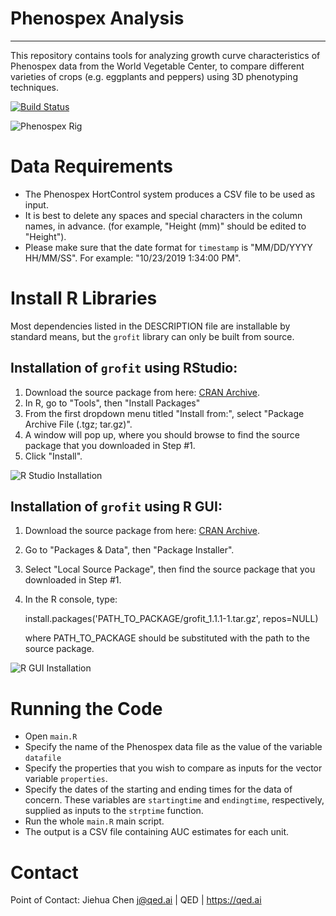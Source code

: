 # Phenospex Analysis
---
This repository contains tools for analyzing growth curve characteristics of 
Phenospex data from the World Vegetable Center, to compare different varieties 
of crops (e.g. eggplants and peppers) using 3D phenotyping techniques.

[![Build Status](https://travis-ci.org/qedsoftware/phenospex-analysis.svg?branch=master)](https://travis-ci.org/qedsoftware/phenospex-analysis)

![Phenospex Rig](https://qed.ai/docs/images/WorldVeg_QED_Phenospex_Angled.jpg)




# Data Requirements

* The Phenospex HortControl system produces a CSV file to be used as input.
* It is best to delete any spaces and special characters in the column names, in advance. (for example, "Height (mm)" should be edited to "Height").
* Please make sure that the date format for ```timestamp``` is "MM/DD/YYYY HH/MM/SS". For example: "10/23/2019  1:34:00 PM".


# Install R Libraries

Most dependencies listed in the DESCRIPTION file are installable by standard means, but the ```grofit``` library can only be built from source. 

## Installation of ```grofit``` using RStudio:

1. Download the source package from here: [CRAN Archive](https://cran.r-project.org/src/contrib/Archive/grofit/grofit_1.1.1-1.tar.gz). 
2. In R, go to "Tools", then "Install Packages"
3. From the first dropdown menu titled "Install from:", select "Package Archive File (.tgz; tar.gz)".
4. A window will pop up, where you should browse to find the source package that you downloaded in Step #1.
5. Click "Install".

![R Studio Installation](https://imgur.com/bfRpbNf.jpg)


## Installation of ```grofit``` using R GUI:

1. Download the source package from here: [CRAN Archive](https://cran.r-project.org/src/contrib/Archive/grofit/grofit_1.1.1-1.tar.gz). 
2. Go to "Packages & Data", then "Package Installer". 
3. Select "Local Source Package", then find the source package that you downloaded in Step #1.
4. In the R console, type:

    install.packages('PATH_TO_PACKAGE/grofit_1.1.1-1.tar.gz', repos=NULL)

   where PATH_TO_PACKAGE should be substituted with the path to the source package.

![R GUI Installation](https://imgur.com/rB3eiEx.jpg)


# Running the Code

* Open ```main.R```
* Specify the name of the Phenospex data file as the value of the variable ```datafile``` 
* Specify the properties that you wish to compare as inputs for the vector variable ```properties```.
* Specify the dates of the starting and ending times for the data of concern. 
 These variables are ```startingtime``` and ```endingtime```, respectively, supplied as inputs to the ```strptime``` function.
* Run the whole ```main.R``` main script.
* The output is a CSV file containing AUC estimates for each unit.


# Contact

Point of Contact: Jiehua Chen <j@qed.ai> | QED | https://qed.ai
